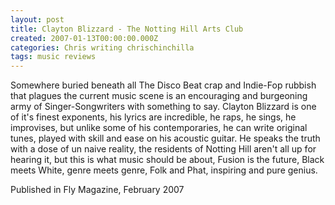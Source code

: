 ```yaml
---
layout: post
title: Clayton Blizzard - The Notting Hill Arts Club
created: 2007-01-13T00:00:00.000Z
categories: Chris writing chrischinchilla
tags: music reviews
---
```


Somewhere buried beneath all The Disco Beat crap and Indie-Fop rubbish that plagues the current music scene is an encouraging and burgeoning army of Singer-Songwriters with something to say. Clayton Blizzard is one of it's finest exponents, his lyrics are incredible, he raps, he sings, he improvises, but unlike some of his contemporaries, he can write original tunes, played with skill and ease on his acoustic guitar. He speaks the truth with a dose of un naive reality, the residents of Notting Hill aren't all up for hearing it, but this is what music should be about, Fusion is the future, Black meets White, genre meets genre, Folk and Phat, inspiring and pure genius.

Published in Fly Magazine, February 2007
